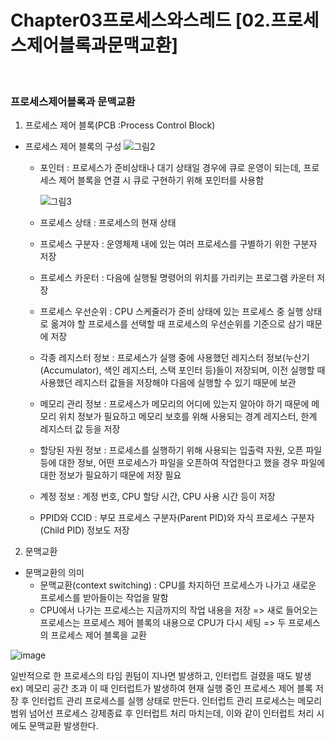 # Chapter03프로세스와스레드 [02.프로세스제어블록과문맥교환] 

<br>

### 프로세스제어블록과 문맥교환

1. 프로세스 제어 블록(PCB :Process Control Block)

-  프로세스 제어 블록의 구성
   ![그림2](https://user-images.githubusercontent.com/93310395/177494687-58c82de3-9b86-487b-ada0-32bb8a5b77aa.png)
   - 포인터 : 프로세스가 준비상태나 대기 상태일 경우에 큐로 운영이 되는데, 프로세스 제어 블록을 연결 시 큐로 구현하기 위해 포인터를 사용함
     
     ![그림3](https://user-images.githubusercontent.com/93310395/177504249-5f49d5d5-2d75-4509-8843-4a0bc7349487.png)
   
   - 프로세스 상태 : 프로세스의 현재 상태 
   - 프로세스 구분자 : 운영체제 내에 있는 여러 프로세스를 구별하기 위한 구분자 저장
   - 프로세스 카운터 : 다음에 실행될 명령어의 위치를 가리키는 프로그램 카운터 저장 
   - 프로세스 우선순위 : CPU 스케줄러가 준비 상태에 있는 프로세스 중 실행 상태로 옮겨야 할 프로세스를 선택할 때 프로세스의 우선순위를 기준으로 삼기 때문에 저장
   - 각종 레지스터 정보 : 프로세스가 실행 중에 사용했던 레지스터 정보(누산기(Accumulator), 색인 레지스터, 스택 포인터 등)들이 저장되며, 이전 실행할 때 사용했던 레지스터 값들을 저장해야 다음에 실행할 수 있기 때문에 보관
   - 메모리 관리 정보 : 프로세스가 메모리의 어디에 있는지 알아야 하기 때문에 메모리 위치 정보가 필요하고 메모리 보호를 위해 사용되는 경계 레지스터, 한계 레지스터 값 등을 저장
   - 할당된 자원 정보 : 프로세스를 실행하기 위해 사용되는 입출력 자원, 오픈 파일 등에 대한 정보, 어떤 프로세스가 파일을 오픈하여 작업한다고 했을 경우 파일에 대한 정보가 필요하기 때문에 저장 필요 
   - 계정 정보 : 계정 번호, CPU 할당 시간, CPU 사용 시간 등이 저장
   - PPID와 CCID : 부모 프로세스 구분자(Parent PID)와 자식 프로세스 구분자(Child PID) 정보도 저장

2. 문맥교환
-  문맥교환의 의미
   - 문맥교환(context switching) : CPU를 차지하던 프로세스가 나가고 새로운 프로세스를 받아들이는 작업을 말함
   - CPU에서 나가는 프로세스는 지금까지의 작업 내용을 저장 => 새로 들어오는 프로세스는 프로세스 제어 블록의 내용으로 CPU가 다시 세팅 => 두 프로세스의 프로세스 제어 블록을 교환 

![image](https://user-images.githubusercontent.com/93310395/177505677-3bdde0d8-bdeb-4d10-aeb5-a46a9b89ce5c.png)

일반적으로 한 프로세스의 타임 퀀텀이 지나면 발생하고, 인터럽트 걸렸을 때도 발생 ex) 메모리 공간 초과
이 때 인터럽트가 발생하여 현재 실행 중인 프로세스 제어 블록 저장 후 인터럽트 관리 프로세스를 실행 상태로 만든다. 인터럽트 관리 프로세스는 메모리 범위 넘어선 프로세스 강제종료 후 인터럽트 처리 마치는데, 이와 같이 인터럽트 처리 시에도 문맥교환 발생한다.


   

 
``` 